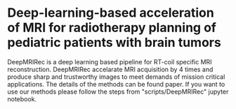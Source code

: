 # Deep-learning-based acceleration of MRI for radiotherapy planning of pediatric patients with brain tumors
DeepMRIRec is a deep learning based pipeline for RT-coil specific MRI reconstruction. DeepMRIRec accelarate MRI acquisition by 4 times and produce sharp and trustworthy images to meet demands of mission critical applications. The details of the methods can be found paper. If you want to use our methods please follow the steps from "scripts/DeepMRIRec" jupyter notebook. 
